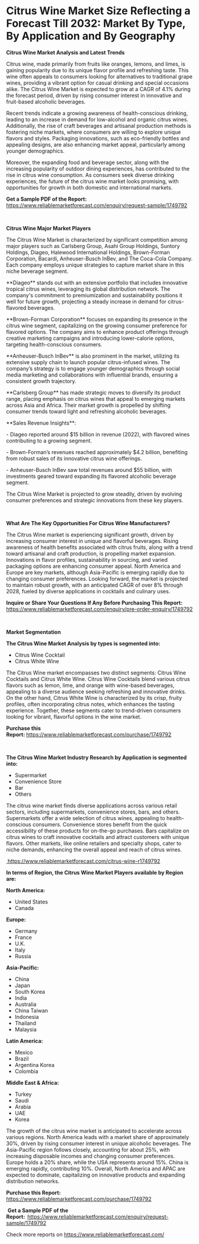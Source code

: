 <p><h1>Citrus Wine Market Size Reflecting a Forecast Till 2032: Market By Type, By Application and By Geography</h1></p><p><strong>Citrus Wine Market Analysis and Latest Trends</strong></p>
<p><p>Citrus wine, made primarily from fruits like oranges, lemons, and limes, is gaining popularity due to its unique flavor profile and refreshing taste. This wine often appeals to consumers looking for alternatives to traditional grape wines, providing a vibrant option for casual drinking and special occasions alike. The Citrus Wine Market is expected to grow at a CAGR of 4.1% during the forecast period, driven by rising consumer interest in innovative and fruit-based alcoholic beverages.</p><p>Recent trends indicate a growing awareness of health-conscious drinking, leading to an increase in demand for low-alcohol and organic citrus wines. Additionally, the rise of craft beverages and artisanal production methods is fostering niche markets, where consumers are willing to explore unique flavors and styles. Packaging innovations, such as eco-friendly bottles and appealing designs, are also enhancing market appeal, particularly among younger demographics.</p><p>Moreover, the expanding food and beverage sector, along with the increasing popularity of outdoor dining experiences, has contributed to the rise in citrus wine consumption. As consumers seek diverse drinking experiences, the future of the citrus wine market looks promising, with opportunities for growth in both domestic and international markets.</p></p>
<p><strong>Get a Sample PDF of the Report:&nbsp;</strong> <a href="https://www.reliablemarketforecast.com/enquiry/request-sample/1749792?utm_campaign=2296&utm_medium=2&utm_source=Github&utm_content=ia&utm_term=14022025&utm_id=citrus-wine">https://www.reliablemarketforecast.com/enquiry/request-sample/1749792</a></p>
<p>&nbsp;</p>
<p><strong>Citrus Wine Major Market Players</strong></p>
<p><p>The Citrus Wine Market is characterized by significant competition among major players such as Carlsberg Group, Asahi Group Holdings, Suntory Holdings, Diageo, Halewood International Holdings, Brown-Forman Corporation, Bacardi, Anheuser-Busch InBev, and The Coca-Cola Company. Each company employs unique strategies to capture market share in this niche beverage segment.</p><p>**Diageo** stands out with an extensive portfolio that includes innovative tropical citrus wines, leveraging its global distribution network. The company's commitment to premiumization and sustainability positions it well for future growth, projecting a steady increase in demand for citrus-flavored beverages.</p><p>**Brown-Forman Corporation** focuses on expanding its presence in the citrus wine segment, capitalizing on the growing consumer preference for flavored options. The company aims to enhance product offerings through creative marketing campaigns and introducing lower-calorie options, targeting health-conscious consumers.</p><p>**Anheuser-Busch InBev** is also prominent in the market, utilizing its extensive supply chain to launch popular citrus-infused wines. The company’s strategy is to engage younger demographics through social media marketing and collaborations with influential brands, ensuring a consistent growth trajectory.</p><p>**Carlsberg Group** has made strategic moves to diversify its product range, placing emphasis on citrus wines that appeal to emerging markets across Asia and Africa. Their market growth is propelled by shifting consumer trends toward light and refreshing alcoholic beverages.</p><p>**Sales Revenue Insights**: </p><p>- Diageo reported around $15 billion in revenue (2022), with flavored wines contributing to a growing segment.</p><p>- Brown-Forman’s revenues reached approximately $4.2 billion, benefiting from robust sales of its innovative citrus wine offerings.</p><p>- Anheuser-Busch InBev saw total revenues around $55 billion, with investments geared toward expanding its flavored alcoholic beverage segment. </p><p>The Citrus Wine Market is projected to grow steadily, driven by evolving consumer preferences and strategic innovations from these key players.</p></p>
<p>&nbsp;</p>
<p><strong>What Are The Key Opportunities For Citrus Wine Manufacturers?</strong></p>
<p><p>The Citrus Wine market is experiencing significant growth, driven by increasing consumer interest in unique and flavorful beverages. Rising awareness of health benefits associated with citrus fruits, along with a trend toward artisanal and craft production, is propelling market expansion. Innovations in flavor profiles, sustainability in sourcing, and varied packaging options are enhancing consumer appeal. North America and Europe are key markets, although Asia-Pacific is emerging rapidly due to changing consumer preferences. Looking forward, the market is projected to maintain robust growth, with an anticipated CAGR of over 8% through 2028, fueled by diverse applications in cocktails and culinary uses.</p></p>
<p><strong>Inquire or Share Your Questions If Any Before Purchasing This Report:</strong> <a href="https://www.reliablemarketforecast.com/enquiry/pre-order-enquiry/1749792?utm_campaign=2296&utm_medium=2&utm_source=Github&utm_content=ia&utm_term=14022025&utm_id=citrus-wine">https://www.reliablemarketforecast.com/enquiry/pre-order-enquiry/1749792</a></p>
<p>&nbsp;</p>
<p><strong>Market Segmentation</strong></p>
<p><strong>The Citrus Wine Market Analysis by types is segmented into:</strong></p>
<p><ul><li>Citrus Wine Cocktail</li><li>Citrus White Wine</li></ul></p>
<p><p>The Citrus Wine market encompasses two distinct segments: Citrus Wine Cocktails and Citrus White Wine. Citrus Wine Cocktails blend various citrus flavors such as lemon, lime, and orange with wine-based beverages, appealing to a diverse audience seeking refreshing and innovative drinks. On the other hand, Citrus White Wine is characterized by its crisp, fruity profiles, often incorporating citrus notes, which enhances the tasting experience. Together, these segments cater to trend-driven consumers looking for vibrant, flavorful options in the wine market.</p></p>
<p><strong>Purchase this Report:&nbsp;</strong><a href="https://www.reliablemarketforecast.com/purchase/1749792?utm_campaign=2296&utm_medium=2&utm_source=Github&utm_content=ia&utm_term=14022025&utm_id=citrus-wine">https://www.reliablemarketforecast.com/purchase/1749792</a></p>
<p>&nbsp;</p>
<p><strong>The Citrus Wine Market Industry Research by Application is segmented into:</strong></p>
<p><ul><li>Supermarket</li><li>Convenience Store</li><li>Bar</li><li>Others</li></ul></p>
<p><p>The citrus wine market finds diverse applications across various retail sectors, including supermarkets, convenience stores, bars, and others. Supermarkets offer a wide selection of citrus wines, appealing to health-conscious consumers. Convenience stores benefit from the quick accessibility of these products for on-the-go purchases. Bars capitalize on citrus wines to craft innovative cocktails and attract customers with unique flavors. Other markets, like online retailers and specialty shops, cater to niche demands, enhancing the overall appeal and reach of citrus wines.</p></p>
<p><a href="https://www.reliablemarketforecast.com/citrus-wine-r1749792?utm_campaign=2296&utm_medium=2&utm_source=Github&utm_content=ia&utm_term=14022025&utm_id=citrus-wine">&nbsp;https://www.reliablemarketforecast.com/citrus-wine-r1749792</a></p>
<p><strong>In terms of Region, the Citrus Wine Market Players available by Region are:</strong></p>
<p>
    <p> <strong> North America: </strong>
        <ul>
            <li>United States</li>
            <li>Canada</li>
        </ul>
        </p> 
    <p> <strong> Europe: </strong>
        <ul>
            <li>Germany</li>
            <li>France</li>
            <li>U.K.</li>
            <li>Italy</li>
            <li>Russia</li>
        </ul>
        </p> 
    <p> <strong> Asia-Pacific: </strong>
        <ul>
            <li>China</li>
            <li>Japan</li>
            <li>South Korea</li>
            <li>India</li>
            <li>Australia</li>
            <li>China Taiwan</li>
            <li>Indonesia</li>
            <li>Thailand</li>
            <li>Malaysia</li>
        </ul>
        </p> 
    <p> <strong> Latin America: </strong>
        <ul>
            <li>Mexico</li>
            <li>Brazil</li>
            <li>Argentina Korea</li>
            <li>Colombia</li>
        </ul>
        </p> 
    <p> <strong> Middle East & Africa: </strong>
        <ul>
            <li>Turkey</li>
            <li>Saudi</li>
            <li>Arabia</li>
            <li>UAE</li>
            <li>Korea</li>
        </ul>
    </p>
    </p>
<p><p>The growth of the citrus wine market is anticipated to accelerate across various regions. North America leads with a market share of approximately 30%, driven by rising consumer interest in unique alcoholic beverages. The Asia-Pacific region follows closely, accounting for about 25%, with increasing disposable incomes and changing consumer preferences. Europe holds a 20% share, while the USA represents around 15%. China is emerging rapidly, contributing 10%. Overall, North America and APAC are expected to dominate, capitalizing on innovative products and expanding distribution networks.</p></p>
<p><strong>Purchase this Report: </strong><a href="https://www.reliablemarketforecast.com/purchase/1749792?utm_campaign=2296&utm_medium=2&utm_source=Github&utm_content=ia&utm_term=14022025&utm_id=citrus-wine">https://www.reliablemarketforecast.com/purchase/1749792</a></p>
<p>&nbsp;<strong>Get a Sample PDF of the Report:&nbsp;&nbsp;</strong><a href="https://www.reliablemarketforecast.com/enquiry/request-sample/1749792?utm_campaign=2296&utm_medium=2&utm_source=Github&utm_content=ia&utm_term=14022025&utm_id=citrus-wine">https://www.reliablemarketforecast.com/enquiry/request-sample/1749792</a></p>
<p><strong></strong></p>
<p>Check more reports on <a href="https://www.reliablemarketforecast.com/?utm_campaign=2296&utm_medium=2&utm_source=Github&utm_content=ia&utm_term=14022025&utm_id=citrus-wine">https://www.reliablemarketforecast.com/</a></p>